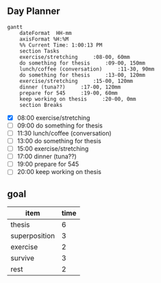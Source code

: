 ## Day Planner
```mermaid
gantt
    dateFormat  HH-mm
    axisFormat %H:%M
    %% Current Time: 1:00:13 PM
    section Tasks
    exercise/stretching     :08-00, 60mm
    do something for thesis     :09-00, 150mm
    lunch/coffee (conversation)     :11-30, 90mm
    do something for thesis     :13-00, 120mm
    exercise/stretching     :15-00, 120mm
    dinner (tuna??)     :17-00, 120mm
    prepare for 545     :19-00, 60mm
    keep working on thesis     :20-00, 0mm
    section Breaks

```

- [x] 08:00 exercise/stretching
- [ ] 09:00 do something for thesis
- [ ] 11:30 lunch/coffee (conversation)
- [ ] 13:00 do something for thesis
- [ ] 15:00 exercise/stretching
- [ ] 17:00 dinner (tuna??)
- [ ] 19:00 prepare for 545
- [ ] 20:00 keep working on thesis

## goal
|item|time|
|----|----|
|thesis|6|
|superposition|3|
|exercise|2|
|survive|3|
|rest|2|

